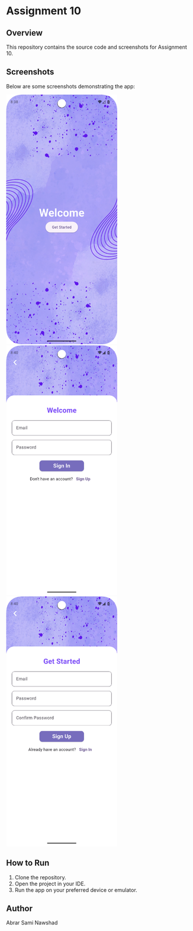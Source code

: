 # Assignment 10

## Overview
This repository contains the source code and screenshots for Assignment 10.

## Screenshots

Below are some screenshots demonstrating the app:

<img src="screenshots/welcome.png" width="300"/>
<img src="screenshots/signin.png" width="300"/>
<img src="screenshots/signup.png" width="300"/>

## How to Run
1. Clone the repository.
2. Open the project in your IDE.
3. Run the app on your preferred device or emulator.

## Author
Abrar Sami Nawshad